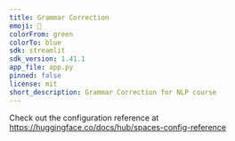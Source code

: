 ```yaml
---
title: Grammar Correction
emoji: 🦀
colorFrom: green
colorTo: blue
sdk: streamlit
sdk_version: 1.41.1
app_file: app.py
pinned: false
license: mit
short_description: Grammar Correction for NLP course
---
```


Check out the configuration reference at https://huggingface.co/docs/hub/spaces-config-reference
